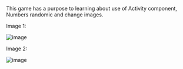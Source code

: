 This game has a purpose to learning about use of Activity component, Numbers randomic and change images.

Image 1:

![image](https://user-images.githubusercontent.com/72364037/171783391-4f4337dc-6e0f-47fe-8909-429ae36b9be7.png)


Image 2:

![image](https://user-images.githubusercontent.com/72364037/171783509-64f91bb8-9353-46c7-980f-20d01ed18c54.png)
